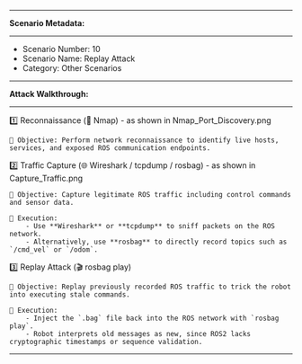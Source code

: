 -------------------------------------------------------------------------------------------------------------------------

**Scenario Metadata:**

-------------------------------------------------------------------------------------------------------------------------
- Scenario Number: 10
- Scenario Name: Replay Attack
- Category: Other Scenarios

-------------------------------------------------------------------------------------------------------------------------

**Attack Walkthrough:**

-------------------------------------------------------------------------------------------------------------------------

1️⃣ Reconnaissance (🔎 Nmap) - as shown in Nmap_Port_Discovery.png


	🎯 Objective: Perform network reconnaissance to identify live hosts, services, and exposed ROS communication endpoints. 		             



2️⃣ Traffic Capture (🌐 Wireshark / tcpdump / rosbag) - as shown in Capture_Traffic.png


	🎯 Objective: Capture legitimate ROS traffic including control commands and sensor data.

	🔧 Execution: 
		- Use **Wireshark** or **tcpdump** to sniff packets on the ROS network.   
		- Alternatively, use **rosbag** to directly record topics such as `/cmd_vel` or `/odom`.  



3️⃣ Replay Attack (🎬 rosbag play)


	🎯 Objective: Replay previously recorded ROS traffic to trick the robot into executing stale commands.

	🔧 Execution:
		- Inject the `.bag` file back into the ROS network with `rosbag play`.   
		- Robot interprets old messages as new, since ROS2 lacks cryptographic timestamps or sequence validation.   

-------------------------------------------------------------------------------------------------------------------------